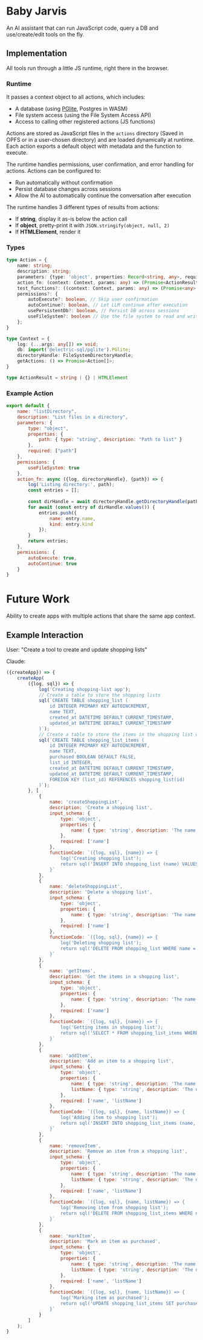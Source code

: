 # Baby Jarvis

An AI assistant that can run JavaScript code, query a DB and use/create/edit tools on the fly.

## Implementation

All tools run through a little JS runtime, right there in the browser.

### Runtime

It passes a context object to all actions, which includes:

- A database (using [PGlite](https://pglite.dev/), Postgres in WASM)
- File system access (using the File System Access API)
- Access to calling other registered actions (JS functions)

Actions are stored as JavaScript files in the `actions` directory (Saved in OPFS or in a user-chosen directory) and are loaded dynamically at runtime. Each action exports a default object with metadata and the function to execute.

The runtime handles permissions, user confirmation, and error handling for actions. Actions can be configured to:
- Run automatically without confirmation
- Persist database changes across sessions
- Allow the AI to automatically continue the conversation after execution

The runtime handles 3 different types of results from actions:
- If **string**, display it as-is below the action call
- If **object**, pretty-print it with `JSON.stringify(object, null, 2)`
- If **HTMLElement**, render it

### Types

```typescript
type Action = {
    name: string;
    description: string;
    parameters: {type: 'object', properties: Record<string, any>, required?: string[]};
    action_fn: (context: Context, params: any) => (Promise<ActionResult> | ActionResult);
    test_functions?: ((context: Context, params: any) => (Promise<any> | any))[];
    permissions?: {
        autoExecute?: boolean, // Skip user confirmation
        autoContinue?: boolean, // Let LLM continue after execution
        usePersistentDb?: boolean, // Persist DB across sessions
        useFileSystem?: boolean // Use the file system to read and write files
    };
}
```

```typescript
type Context = {
    log: (...args: any[]) => void;
    db: import('@electric-sql/pglite').PGlite;
    directoryHandle: FileSystemDirectoryHandle;
    getActions: () => Promise<Action[]>;
}
```

```typescript
type ActionResult = string | {} | HTMLElement
```

### Example Action

```javascript
export default {
    name: "listDirectory",
    description: "List files in a directory",
    parameters: {
        type: "object",
        properties: {
            path: { type: "string", description: "Path to list" }
        },
        required: ["path"]
    },
    permissions: {
        useFileSystem: true
    },
    action_fn: async ({log, directoryHandle}, {path}) => {
        log('Listing directory:', path);
        const entries = [];
        
        const dirHandle = await directoryHandle.getDirectoryHandle(path);
        for await (const entry of dirHandle.values()) {
            entries.push({
                name: entry.name,
                kind: entry.kind
            });
        }
        return entries;
    },
    permissions: {
        autoExecute: true,
        autoContinue: true
    }
}
```

# Future Work

Ability to create apps with multiple actions that share the same app context.

## Example Interaction
User: "Create a tool to create and update shopping lists"

Claude:
```javascript
({createApp}) => {
    createApp(
        ({log, sql}) => {
            log('Creating shopping-list app');
            // Create a table to store the shopping lists
            sql(`CREATE TABLE shopping_list (
                id INTEGER PRIMARY KEY AUTOINCREMENT, 
                name TEXT, 
                created_at DATETIME DEFAULT CURRENT_TIMESTAMP, 
                updated_at DATETIME DEFAULT CURRENT_TIMESTAMP
            )`);
            // Create a table to store the items in the shopping list with a foreign key to the shopping list
            sql(`CREATE TABLE shopping_list_items (
                id INTEGER PRIMARY KEY AUTOINCREMENT, 
                name TEXT, 
                purchased BOOLEAN DEFAULT FALSE, 
                list_id INTEGER, 
                created_at DATETIME DEFAULT CURRENT_TIMESTAMP, 
                updated_at DATETIME DEFAULT CURRENT_TIMESTAMP, 
                FOREIGN KEY (list_id) REFERENCES shopping_list(id)
            )`);
        }, [
            {
                name: 'createShoppingList',
                description: 'Create a shopping list',
                input_schema: {
                    type: 'object',
                    properties: {
                        name: { type: 'string', description: 'The name of the item' },
                    },
                    required: ['name']
                },
                functionCode: `({log, sql}, {name}) => {
                    log('Creating shopping list');
                    return sql('INSERT INTO shopping_list (name) VALUES (${name})');
                }`
            },
            {
                name: 'deleteShoppingList',
                description: 'Delete a shopping list',
                input_schema: {
                    type: 'object',
                    properties: {
                        name: { type: 'string', description: 'The name of the item' },
                    },
                    required: ['name']
                },
                functionCode: `({log, sql}, {name}) => {
                    log('Deleting shopping list');
                    return sql('DELETE FROM shopping_list WHERE name = ${name}');
                }`
            },
            {
                name: 'getItems',
                description: 'Get the items in a shopping list',
                input_schema: {
                    type: 'object',
                    properties: {
                        name: { type: 'string', description: 'The name of the shopping list' },
                    },
                    required: ['name']
                },
                functionCode: `({log, sql}, {name}) => {
                    log('Getting items in shopping list');
                    return sql('SELECT * FROM shopping_list_items WHERE list_name = ${name}');
                }`
            },
            {
                name: 'addItem',
                description: 'Add an item to a shopping list',
                input_schema: {
                    type: 'object',
                    properties: {
                        name: { type: 'string', description: 'The name of the item' },
                        listName: { type: 'string', description: 'The name of the shopping list' },
                    },
                    required: ['name', 'listName']
                },
                functionCode: `({log, sql}, {name, listName}) => {
                    log('Adding item to shopping list');
                    return sql('INSERT INTO shopping_list_items (name, list_name) VALUES (${name}, ${listName})');
                }`
            },
            {
                name: 'removeItem',
                description: 'Remove an item from a shopping list',
                input_schema: {
                    type: 'object',
                    properties: {
                        name: { type: 'string', description: 'The name of the item' },
                        listName: { type: 'string', description: 'The name of the shopping list' },
                    },
                    required: ['name', 'listName']
                },
                functionCode: `({log, sql}, {name, listName}) => {
                    log('Removing item from shopping list');
                    return sql('DELETE FROM shopping_list_items WHERE name = ${name} AND list_name = ${listName}');
                }`
            },
            {
                name: 'markItem',
                description: 'Mark an item as purchased',
                input_schema: {
                    type: 'object',
                    properties: {
                        name: { type: 'string', description: 'The name of the item' },
                        listName: { type: 'string', description: 'The name of the shopping list' },
                    },
                    required: ['name', 'listName']
                },
                functionCode: `({log, sql}, {name, listName}) => {
                    log('Marking item as purchased');
                    return sql('UPDATE shopping_list_items SET purchased = true WHERE name = ${name} AND list_name = ${listName}');
                }`
            }
        ]
    );
}
```
